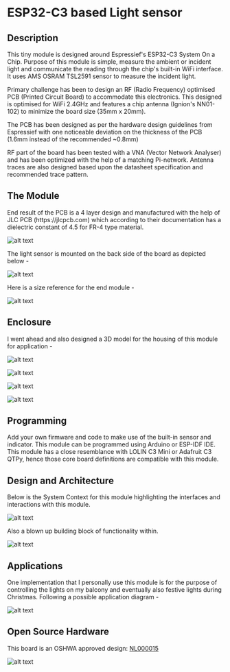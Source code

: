 <h1>ESP32-C3 based Light sensor</h1>

<h2>Description</h2>
This tiny module is designed around Espressief's ESP32-C3 System On a Chip. Purpose of this module is simple, measure the ambient or incident
light and communicate the reading through the chip's built-in WiFi interface. It uses AMS OSRAM TSL2591 sensor to measure the incident light.

Primary challenge has been to design an RF (Radio Frequency) optimised PCB (Printed Circuit Board) to accommodate this electronics. This designed is optimised for WiFi 2.4GHz and features a
chip antenna (Ignion's NN01-102) to minimize the board size (35mm x 20mm).

The PCB has been designed as per the hardware design guidelines from Espressief with one noticeable deviation on the thickness of the PCB (1.6mm instead of the recommended ~0.8mm)

RF part of the board has been tested with a VNA (Vector Network Analyser) and has been optimized with the help of a matching Pi-network. 
Antenna traces are also designed based upon the datasheet specification and recommended trace pattern.

<h2>The Module</h2>
End result of the PCB is a 4 layer design and manufactured with the help of JLC PCB (https://jlcpcb.com) which according to their documentation has a 
dielectric constant of 4.5 for FR-4 type material. 

![alt text](https://github.com/tanmoydutta/lightsensorwithwifi/blob/main/images/Board_Front.png?raw=true)

The light sensor is mounted on the back side of the board as depicted below -

![alt text](https://github.com/tanmoydutta/lightsensorwithwifi/blob/main/images/Board_Back.png?raw=true)

Here is a size reference for the end module - 

![alt text](https://github.com/tanmoydutta/lightsensorwithwifi/blob/main/images/Board_Euro_Reference.png?raw=true)

<h2>Enclosure</h2>
I went ahead and also designed a 3D model for the housing of this module for application - 

![alt text](https://github.com/tanmoydutta/lightsensorwithwifi/blob/main/images/3D_Enclosure.png?raw=true)

![alt text](https://github.com/tanmoydutta/lightsensorwithwifi/blob/main/images/3D_SmartT.png?raw=true)

![alt text](https://github.com/tanmoydutta/lightsensorwithwifi/blob/main/images/Bond_in_enclosure.png?raw=true)

![alt text](https://github.com/tanmoydutta/lightsensorwithwifi/blob/main/images/SensorSlot.png?raw=true)

<h2>Programming</h2>
Add your own firmware and code to make use of the built-in sensor and indicator. This module can be programmed using Arduino or ESP-IDF IDE. This module has a 
close resemblance with LOLIN C3 Mini or Adafruit C3 QTPy, hence those core board definitions are compatible with this module.

<h2>Design and Architecture</h2>
Below is the System Context for this module highlighting 
the interfaces and interactions with this module. 

![alt text](https://github.com/tanmoydutta/lightsensorwithwifi/blob/main/images/Bond_Documentation-SystemContext.drawio.png?raw=true)

Also a blown up building block of functionality within.

![alt text](https://github.com/tanmoydutta/lightsensorwithwifi/blob/main/images/Bond_Documentation-BlockDiagram.drawio.png?raw=true)

<h2>Applications</h2>
One implementation that I personally use this module is for the purpose of controlling the lights on my balcony and eventually also festive lights during Christmas.
Following a possible application diagram -

![alt text](https://github.com/tanmoydutta/lightsensorwithwifi/blob/main/images/Bond_Documentation-Application.drawio.png?raw=true)

<h2>Open Source Hardware</h2>
This board is an OSHWA approved design: <a href="https://certification.oshwa.org/nl000015.html">NL000015</a>

![alt text](https://github.com/tanmoydutta/lightsensorwithwifi/blob/main/images/oshw_license-2.png?raw=true)
